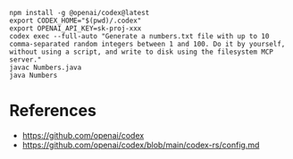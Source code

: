 ```shell
npm install -g @openai/codex@latest
export CODEX_HOME="$(pwd)/.codex"
export OPENAI_API_KEY=sk-proj-xxx
codex exec --full-auto "Generate a numbers.txt file with up to 10 comma-separated random integers between 1 and 100. Do it by yourself, without using a script, and write to disk using the filesystem MCP server."
javac Numbers.java
java Numbers
```

# References

- https://github.com/openai/codex
- https://github.com/openai/codex/blob/main/codex-rs/config.md